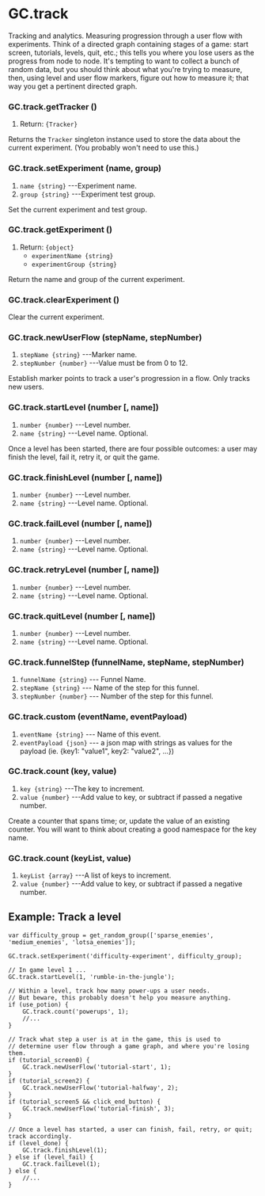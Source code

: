 # GC.track

Tracking and analytics. Measuring progression through a
user flow with experiments. Think of a directed graph
containing stages of a game: start screen, tutorials,
levels, quit, etc.; this tells you where you lose users as
the progress from node to node. It's tempting to want to
collect a bunch of random data, but you should think about
what you're trying to measure, then, using level and user
flow markers, figure out how to measure it; that way you get
a pertinent directed graph.

### GC.track.getTracker ()
1. Return: `{Tracker}`

Returns the `Tracker` singleton instance used to store the
data about the current experiment. (You probably won't need
to use this.)

### GC.track.setExperiment (name, group)
1. `name {string}` ---Experiment name.
2. `group {string}` ---Experiment test group.

Set the current experiment and test group.

### GC.track.getExperiment ()
1. Return: `{object}`
	* `experimentName {string}`
	* `experimentGroup {string}`

Return the name and group of the current experiment.

### GC.track.clearExperiment ()

Clear the current experiment.

### GC.track.newUserFlow (stepName, stepNumber)
1. `stepName {string}` ---Marker name.
2. `stepNumber {number}` ---Value must be from 0 to 12.

Establish marker points to track a user's progression in a
flow. Only tracks new users.
  
### GC.track.startLevel (number [, name])
1. `number {number}` ---Level number.
2. `name {string}` ---Level name. Optional.

Once a level has been started, there are four possible
outcomes: a user may finish the level, fail it, retry it, or
quit the game.

### GC.track.finishLevel (number [, name])
1. `number {number}` ---Level number.
2. `name {string}` ---Level name. Optional.

### GC.track.failLevel (number [, name])
1. `number {number}` ---Level number.
2. `name {string}` ---Level name. Optional.

### GC.track.retryLevel (number [, name])
1. `number {number}` ---Level number.
2. `name {string}` ---Level name. Optional.

### GC.track.quitLevel (number [, name])
1. `number {number}` ---Level number.
2. `name {string}` ---Level name. Optional.

### GC.track.funnelStep (funnelName, stepName, stepNumber)
1. `funnelName {string}` --- Funnel Name.
2. `stepName {string}` --- Name of the step for this funnel.
3. `stepNumber {number}` --- Number of the step for this funnel.

### GC.track.custom  (eventName, eventPayload)
1. `eventName {string}` --- Name of this event.
2. `eventPayload {json}` --- a json map with strings as values for the payload (ie. {key1: "value1", key2: "value2", ...})

### GC.track.count (key, value)
1. `key {string}` ---The key to increment.
2. `value {number}` ---Add value to key, or subtract if passed a negative number.

Create a counter that spans time; or, update the value of an
existing counter. You will want to think about creating a
good namespace for the key name.

### GC.track.count (keyList, value)
1. `keyList {array}` ---A list of keys to increment.
2. `value {number}` ---Add value to key, or subtract if passed a negative number.

## Example: Track a level

~~~
var difficulty_group = get_random_group(['sparse_enemies', 'medium_enemies', 'lotsa_enemies']);

GC.track.setExperiment('difficulty-experiment', difficulty_group);

// In game level 1 ...
GC.track.startLevel(1, 'rumble-in-the-jungle');

// Within a level, track how many power-ups a user needs.
// But beware, this probably doesn't help you measure anything.
if (use_potion) {
	GC.track.count('powerups', 1);
	//...
}

// Track what step a user is at in the game, this is used to
// determine user flow through a game graph, and where you're losing them.
if (tutorial_screen0) {
	GC.track.newUserFlow('tutorial-start', 1);
}
if (tutorial_screen2) {
	GC.track.newUserFlow('tutorial-halfway', 2);
}
if (tutorial_screen5 && click_end_button) {
	GC.track.newUserFlow('tutorial-finish', 3);
}

// Once a level has started, a user can finish, fail, retry, or quit; track accordingly.
if (level_done) {
	GC.track.finishLevel(1);
} else if (level_fail) {
	GC.track.failLevel(1);
} else {
	//...
}
~~~
